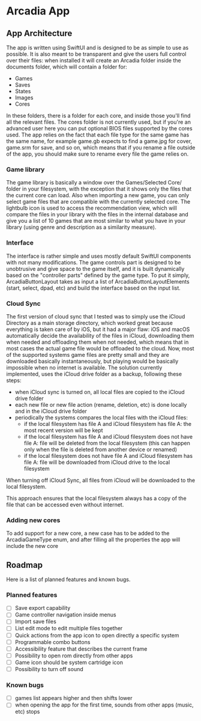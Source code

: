 # Arcadia App

## App Architecture

The app is written using SwiftUI and is designed to be as simple to use as possible.
It is also meant to be transparent and give the users full control over their files: when installed it will create an Arcadia folder inside the documents folder, which will contain a folder for:

- Games
- Saves
- States
- Images
- Cores

In these folders, there is a folder for each core, and inside those you'll find all the relevant files.
The cores folder is not currently used, but if you're an advanced user here you can put optional BIOS files supported by the cores used.
The app relies on the fact that each file type for the same game has the same name, for example game.gb expects to find a game.jpg for cover, game.srm for save, and so on, which means that if you rename a file outside of the app, you should make sure to rename every file the game relies on.

### Game library

The game library is basically a window over the Games/Selected Core/ folder in your filesystem, with the exception that it shows only the files that the current core can load.
Also when importing a new game, you can only select game files that are compatible with the currently selected core.
The lightbulb icon is used to access the recommendation view, which will compare the files in your library with the files in the internal database and give you a list of 10 games that are most similar to what you have in your library (using genre and description as a similarity measure).

### Interface

The interface is rather simple and uses mostly default SwiftUI components with not many modifications.
The game controls part is designed to be unobtrusive and give space to the game itself, and it is built dynamically based on the "controller parts" defined by the game type.
To put it simply, ArcadiaButtonLayout takes as input a list of ArcadiaButtonLayoutElements (start, select, dpad, etc) and build the interface based on the input list.

### Cloud Sync

The first version of cloud sync that I tested was to simply use the iCloud Directory as a main storage directory, which worked great because everything is taken care of by iOS, but it had a major flaw: iOS and macOS automatically decide the availability of the files in iCloud, downloading them when needed and offloading them when not needed, which means that in most cases the actual game file would be offloaded to the cloud.
Now, most of the supported systems game files are pretty small and they are downloaded basically instantaneously, but playing would be basically impossible when no internet is available.
The solution currently implemented, uses the iCloud drive folder as a backup, following these steps:

- when iCloud sync is turned on, all local files are copied to the iCloud drive folder
- each new file or new file action (rename, deletion, etc) is done locally and in the iCloud drive folder
- periodically the systems compares the local files with the iCloud files:
  - if the local filesystem has file A and iCloud filesystem has file A: the most recent version will be kept
  - if the local filesystem has file A and iCloud filesystem does not have file A: file will be deleted from the local filesystem (this can happen only when the file is deleted from another device or renamed)
  - if the local filesystem does not have file A and iCloud filesystem has file A: file will be downloaded from iCloud drive to the local filesystem

When turning off iCloud Sync, all files from iCloud will be downloaded to the local filesystem.

This approach ensures that the local filesystem always has a copy of the file that can be accessed even without internet.

### Adding new cores

To add support for a new core, a new case has to be added to the ArcadiaGameType enum, and after filling all the properties the app will include the new core

## Roadmap

Here is a list of planned features and known bugs.

### Planned features

- [ ] Save export capability
- [ ] Game controller navigation inside menus
- [ ] Import save files
- [ ] List edit mode to edit multiple files together
- [ ] Quick actions from the app icon to open directly a specific system
- [ ] Programmable combo buttons 
- [ ] Accessibility feature that describes the current frame
- [ ] Possibility to open rom directly from other apps
- [ ] Game icon should be system cartridge icon
- [ ] Possibility to turn off sound

### Known bugs

- [ ] games list appears higher and then shifts lower
- [ ] when opening the app for the first time, sounds from other apps (music, etc) stops
